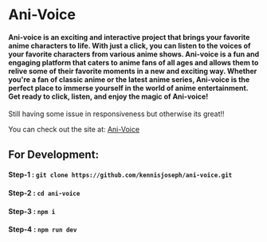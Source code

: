 # Ani-Voice

#### Ani-voice is an exciting and interactive project that brings your favorite anime characters to life. With just a click, you can listen to the voices of your favorite characters from various anime shows. Ani-voice is a fun and engaging platform that caters to anime fans of all ages and allows them to relive some of their favorite moments in a new and exciting way. Whether you're a fan of classic anime or the latest anime series, Ani-voice is the perfect place to immerse yourself in the world of anime entertainment. Get ready to click, listen, and enjoy the magic of Ani-voice!
Still having some issue in responsiveness but otherwise its great!!

You can check out the site at: [Ani-Voice](ani-voice.netlify.app)


## For Development:

#### Step-1 : `git clone https://github.com/kennisjoseph/ani-voice.git`
#### Step-2 : `cd ani-voice`
#### Step-3 : `npm i`
#### Step-4 : `npm run dev`


